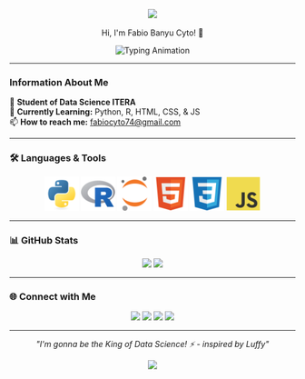 <p align="center">
  <img src="https://capsule-render.vercel.app/api?type=waving&color=0:F7C41D,100:FF5733&height=200&section=header&text=Welcome%20to%20My%20GitHub!&fontSize=40&fontColor=fff&animation=twinkling&fontAlignY=40" />
</p>

<p align="center">Hi, I'm Fabio Banyu Cyto! 👋 </p>

<p align="center">
  <img src="https://readme-typing-svg.herokuapp.com?font=Fira+Code&size=26&duration=3000&pause=1000&color=F7C41D&center=true&vCenter=true&width=600&lines=Hello+World!;Data+Science+Enthusiast;Always+Learning+%26+Exploring;Future+King+of+Data+Science!⚡" alt="Typing Animation" />
</p>

---

### Information About Me

🚀 **Student of Data Science ITERA**  
🌱 **Currently Learning:** Python, R, HTML, CSS, & JS  
📫 **How to reach me:** [fabiocyto74@gmail.com](mailto:fabiocyto74@gmail.com)  

---

### 🛠️ Languages & Tools
<p align="center">
  <img src="https://raw.githubusercontent.com/devicons/devicon/master/icons/python/python-original.svg" alt="Python" width="60" height="60"/>
  <img src="https://raw.githubusercontent.com/devicons/devicon/master/icons/r/r-original.svg" alt="R" width="60" height="60"/>
  <img src="https://raw.githubusercontent.com/devicons/devicon/master/icons/jupyter/jupyter-original.svg" alt="Jupyter" width="60" height="60"/>
  <img src="https://raw.githubusercontent.com/devicons/devicon/master/icons/html5/html5-original.svg" alt="HTML" width="60" height="60"/>
  <img src="https://raw.githubusercontent.com/devicons/devicon/master/icons/css3/css3-original.svg" alt="CSS" width="60" height="60"/>
  <img src="https://raw.githubusercontent.com/devicons/devicon/master/icons/javascript/javascript-original.svg" alt="JavaScript" width="60" height="60"/>
</p>

---

### 📊 GitHub Stats
<div align="center">
  <img src="https://github-readme-stats.vercel.app/api?username=fabiobanyu&show_icons=true&theme=radical&hide_border=true" height="170"/>
  <img src="https://github-readme-streak-stats.herokuapp.com?user=fabiobanyu&theme=radical&hide_border=true" height="170"/>
</div>

---

### 🌐 Connect with Me
<p align="center">
  <a href="https://github.com/fabiobanyu" target="_blank" style="text-decoration: none;">
    <img src="https://img.icons8.com/clouds/100/github.png" width="70"/>
  </a>
  <a href="mailto:fabiocyto74@gmail.com" target="_blank" style="text-decoration: none;">
    <img src="https://img.icons8.com/clouds/100/gmail.png" width="70"/>
  </a>
  <a href="https://www.instagram.com/" target="_blank" style="text-decoration: none;">
    <img src="https://img.icons8.com/clouds/100/instagram-new.png" width="70"/>
  </a>
  <a href="https://wa.me/6285769715375" target="_blank" style="text-decoration: none;">
    <img src="https://img.icons8.com/clouds/100/whatsapp.png" width="70"/>
  </a>
</p>


---

<p align="center">
  <i>"I'm gonna be the King of Data Science! ⚡ - inspired by Luffy"</i>
</p>

<p align="center">
  <img src="https://capsule-render.vercel.app/api?type=waving&color=0:FF5733,100:F7C41D&height=120&section=footer" />
</p>
